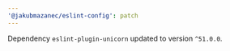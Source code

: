 ```yaml
---
'@jakubmazanec/eslint-config': patch
---
```

Dependency `eslint-plugin-unicorn` updated to version `^51.0.0`.
